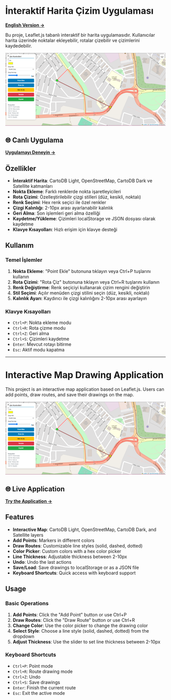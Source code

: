 # İnteraktif Harita Çizim Uygulaması

**[English Version →](#interactive-map-drawing-application)**

Bu proje, Leaflet.js tabanlı interaktif bir harita uygulamasıdır. Kullanıcılar harita üzerinde noktalar ekleyebilir, rotalar çizebilir ve çizimlerini kaydedebilir.

<img src="src/assets/app.png" alt="Uygulama Ekran Görüntüsü" width="600">


## 🌐 Canlı Uygulama

**[Uygulamayı Deneyin →](https://pilestin.github.io/interactive-map/src/index.html)**




## Özellikler

- **İnteraktif Harita**: CartoDB Light, OpenStreetMap, CartoDB Dark ve Satellite katmanları
- **Nokta Ekleme**: Farklı renklerde nokta işaretleyicileri
- **Rota Çizimi**: Özelleştirilebilir çizgi stilleri (düz, kesikli, noktalı)
- **Renk Seçimi**: Hex renk seçici ile özel renkler
- **Çizgi Kalınlığı**: 2-10px arası ayarlanabilir kalınlık
- **Geri Alma**: Son işlemleri geri alma özelliği
- **Kaydetme/Yükleme**: Çizimleri localStorage ve JSON dosyası olarak kaydetme
- **Klavye Kısayolları**: Hızlı erişim için klavye desteği


## Kullanım



### Temel İşlemler

1. **Nokta Ekleme**: "Point Ekle" butonuna tıklayın veya Ctrl+P tuşlarını kullanın
2. **Rota Çizimi**: "Rota Çiz" butonuna tıklayın veya Ctrl+R tuşlarını kullanın
3. **Renk Değiştirme**: Renk seçiciyi kullanarak çizim rengini değiştirin
4. **Stil Seçimi**: Açılır menüden çizgi stilini seçin (düz, kesikli, noktalı)
5. **Kalınlık Ayarı**: Kaydırıcı ile çizgi kalınlığını 2-10px arası ayarlayın

### Klavye Kısayolları

- `Ctrl+P`: Nokta ekleme modu
- `Ctrl+R`: Rota çizme modu
- `Ctrl+Z`: Geri alma
- `Ctrl+S`: Çizimleri kaydetme
- `Enter`: Mevcut rotayı bitirme
- `Esc`: Aktif modu kapatma

---

# Interactive Map Drawing Application

This project is an interactive map application based on Leaflet.js. Users can add points, draw routes, and save their drawings on the map.

<img src="src/assets/app.png" alt="Application Screenshot" width="600">

## 🌐 Live Application

**[Try the Application →](https://pilestin.github.io/interactive-map/src/index.html)**

## Features

- **Interactive Map**: CartoDB Light, OpenStreetMap, CartoDB Dark, and Satellite layers
- **Add Points**: Markers in different colors
- **Draw Routes**: Customizable line styles (solid, dashed, dotted)
- **Color Picker**: Custom colors with a hex color picker
- **Line Thickness**: Adjustable thickness between 2-10px
- **Undo**: Undo the last actions
- **Save/Load**: Save drawings to localStorage or as a JSON file
- **Keyboard Shortcuts**: Quick access with keyboard support

## Usage

### Basic Operations

1. **Add Points**: Click the "Add Point" button or use Ctrl+P
2. **Draw Routes**: Click the "Draw Route" button or use Ctrl+R
3. **Change Color**: Use the color picker to change the drawing color
4. **Select Style**: Choose a line style (solid, dashed, dotted) from the dropdown
5. **Adjust Thickness**: Use the slider to set line thickness between 2-10px

### Keyboard Shortcuts

- `Ctrl+P`: Point mode
- `Ctrl+R`: Route drawing mode
- `Ctrl+Z`: Undo
- `Ctrl+S`: Save drawings
- `Enter`: Finish the current route
- `Esc`: Exit the active mode
